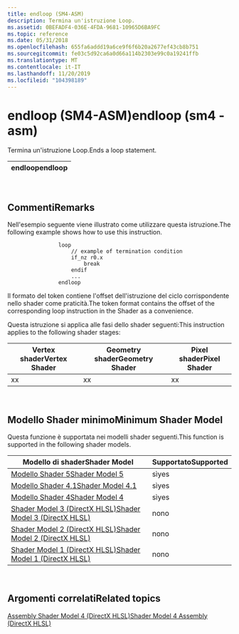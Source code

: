```yaml
---
title: endloop (SM4-ASM)
description: Termina un'istruzione Loop.
ms.assetid: 0BEFADF4-036E-4FDA-9681-10965D6BA9FC
ms.topic: reference
ms.date: 05/31/2018
ms.openlocfilehash: 655fa6addd19a6ce9f6f6b20a2677ef43cb8b751
ms.sourcegitcommit: fe03c5d92ca6a0d66a114b2303e99c0a19241ffb
ms.translationtype: MT
ms.contentlocale: it-IT
ms.lasthandoff: 11/20/2019
ms.locfileid: "104398189"
---
```

# <a name="endloop-sm4---asm"></a><span data-ttu-id="9c41f-103">endloop (SM4-ASM)</span><span class="sxs-lookup"><span data-stu-id="9c41f-103">endloop (sm4 - asm)</span></span>

<span data-ttu-id="9c41f-104">Termina un'istruzione Loop.</span><span class="sxs-lookup"><span data-stu-id="9c41f-104">Ends a loop statement.</span></span>



| <span data-ttu-id="9c41f-105">endloop</span><span class="sxs-lookup"><span data-stu-id="9c41f-105">endloop</span></span> |
|---------|



 

## <a name="remarks"></a><span data-ttu-id="9c41f-106">Commenti</span><span class="sxs-lookup"><span data-stu-id="9c41f-106">Remarks</span></span>

<span data-ttu-id="9c41f-107">Nell'esempio seguente viene illustrato come utilizzare questa istruzione.</span><span class="sxs-lookup"><span data-stu-id="9c41f-107">The following example shows how to use this instruction.</span></span>

``` syntax
                loop
                    // example of termination condition
                    if_nz r0.x
                        break
                    endif
                    ...
                endloop
```

<span data-ttu-id="9c41f-108">Il formato del token contiene l'offset dell'istruzione del ciclo corrispondente nello shader come praticità.</span><span class="sxs-lookup"><span data-stu-id="9c41f-108">The token format contains the offset of the corresponding loop instruction in the Shader as a convenience.</span></span>

<span data-ttu-id="9c41f-109">Questa istruzione si applica alle fasi dello shader seguenti:</span><span class="sxs-lookup"><span data-stu-id="9c41f-109">This instruction applies to the following shader stages:</span></span>



| <span data-ttu-id="9c41f-110">Vertex shader</span><span class="sxs-lookup"><span data-stu-id="9c41f-110">Vertex Shader</span></span> | <span data-ttu-id="9c41f-111">Geometry shader</span><span class="sxs-lookup"><span data-stu-id="9c41f-111">Geometry Shader</span></span> | <span data-ttu-id="9c41f-112">Pixel shader</span><span class="sxs-lookup"><span data-stu-id="9c41f-112">Pixel Shader</span></span> |
|---------------|-----------------|--------------|
| <span data-ttu-id="9c41f-113">x</span><span class="sxs-lookup"><span data-stu-id="9c41f-113">x</span></span>             | <span data-ttu-id="9c41f-114">x</span><span class="sxs-lookup"><span data-stu-id="9c41f-114">x</span></span>               | <span data-ttu-id="9c41f-115">x</span><span class="sxs-lookup"><span data-stu-id="9c41f-115">x</span></span>            |



 

## <a name="minimum-shader-model"></a><span data-ttu-id="9c41f-116">Modello Shader minimo</span><span class="sxs-lookup"><span data-stu-id="9c41f-116">Minimum Shader Model</span></span>

<span data-ttu-id="9c41f-117">Questa funzione è supportata nei modelli shader seguenti.</span><span class="sxs-lookup"><span data-stu-id="9c41f-117">This function is supported in the following shader models.</span></span>



| <span data-ttu-id="9c41f-118">Modello di shader</span><span class="sxs-lookup"><span data-stu-id="9c41f-118">Shader Model</span></span>                                              | <span data-ttu-id="9c41f-119">Supportato</span><span class="sxs-lookup"><span data-stu-id="9c41f-119">Supported</span></span> |
|-----------------------------------------------------------|-----------|
| [<span data-ttu-id="9c41f-120">Modello Shader 5</span><span class="sxs-lookup"><span data-stu-id="9c41f-120">Shader Model 5</span></span>](d3d11-graphics-reference-sm5.md)        | <span data-ttu-id="9c41f-121">sì</span><span class="sxs-lookup"><span data-stu-id="9c41f-121">yes</span></span>       |
| [<span data-ttu-id="9c41f-122">Modello Shader 4,1</span><span class="sxs-lookup"><span data-stu-id="9c41f-122">Shader Model 4.1</span></span>](dx-graphics-hlsl-sm4.md)              | <span data-ttu-id="9c41f-123">sì</span><span class="sxs-lookup"><span data-stu-id="9c41f-123">yes</span></span>       |
| [<span data-ttu-id="9c41f-124">Modello Shader 4</span><span class="sxs-lookup"><span data-stu-id="9c41f-124">Shader Model 4</span></span>](dx-graphics-hlsl-sm4.md)                | <span data-ttu-id="9c41f-125">sì</span><span class="sxs-lookup"><span data-stu-id="9c41f-125">yes</span></span>       |
| [<span data-ttu-id="9c41f-126">Shader Model 3 (DirectX HLSL)</span><span class="sxs-lookup"><span data-stu-id="9c41f-126">Shader Model 3 (DirectX HLSL)</span></span>](dx-graphics-hlsl-sm3.md) | <span data-ttu-id="9c41f-127">no</span><span class="sxs-lookup"><span data-stu-id="9c41f-127">no</span></span>        |
| [<span data-ttu-id="9c41f-128">Shader Model 2 (DirectX HLSL)</span><span class="sxs-lookup"><span data-stu-id="9c41f-128">Shader Model 2 (DirectX HLSL)</span></span>](dx-graphics-hlsl-sm2.md) | <span data-ttu-id="9c41f-129">no</span><span class="sxs-lookup"><span data-stu-id="9c41f-129">no</span></span>        |
| [<span data-ttu-id="9c41f-130">Shader Model 1 (DirectX HLSL)</span><span class="sxs-lookup"><span data-stu-id="9c41f-130">Shader Model 1 (DirectX HLSL)</span></span>](dx-graphics-hlsl-sm1.md) | <span data-ttu-id="9c41f-131">no</span><span class="sxs-lookup"><span data-stu-id="9c41f-131">no</span></span>        |



 

## <a name="related-topics"></a><span data-ttu-id="9c41f-132">Argomenti correlati</span><span class="sxs-lookup"><span data-stu-id="9c41f-132">Related topics</span></span>

<dl> <dt>

[<span data-ttu-id="9c41f-133">Assembly Shader Model 4 (DirectX HLSL)</span><span class="sxs-lookup"><span data-stu-id="9c41f-133">Shader Model 4 Assembly (DirectX HLSL)</span></span>](dx-graphics-hlsl-sm4-asm.md)
</dt> </dl>

 

 




